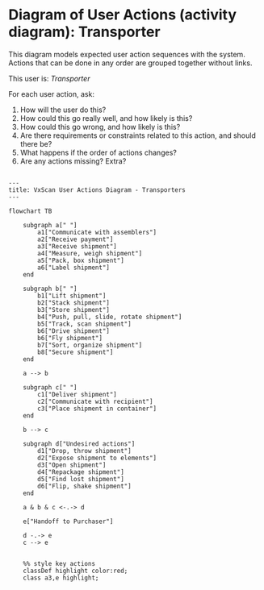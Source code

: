 # Diagram of User Actions (activity diagram): Transporter

This diagram models expected user action sequences with the system.  Actions that can be done in any order are grouped together without links.

This user is:
*Transporter*

For each user action, ask:  
1. How will the user do this?  
2. How could this go really well, and how likely is this?  
3. How could this go wrong, and how likely is this?  
4. Are there requirements or constraints related to this action, and should there be?
5. What happens if the order of actions changes?
6. Are any actions missing?  Extra?


```mermaid

---
title: VxScan User Actions Diagram - Transporters
---

flowchart TB

    subgraph a[" "]
        a1["Communicate with assemblers"]
        a2["Receive payment"]
        a3["Receive shipment"]
        a4["Measure, weigh shipment"]
        a5["Pack, box shipment"]
        a6["Label shipment"]
    end

    subgraph b[" "]
        b1["Lift shipment"]
        b2["Stack shipment"]
        b3["Store shipment"]
        b4["Push, pull, slide, rotate shipment"]
        b5["Track, scan shipment"]
        b6["Drive shipment"]
        b6["Fly shipment"]
        b7["Sort, organize shipment"]
        b8["Secure shipment"]
    end

    a --> b

    subgraph c[" "]
        c1["Deliver shipment"]
        c2["Communicate with recipient"]
        c3["Place shipment in container"]
    end
    
    b --> c

    subgraph d["Undesired actions"]
        d1["Drop, throw shipment"]
        d2["Expose shipment to elements"]
        d3["Open shipment"]
        d4["Repackage shipment"]
        d5["Find lost shipment"]
        d6["Flip, shake shipment"]
    end

    a & b & c <-.-> d

    e["Handoff to Purchaser"]

    d -.-> e
    c --> e


    %% style key actions
    classDef highlight color:red;
    class a3,e highlight;

```